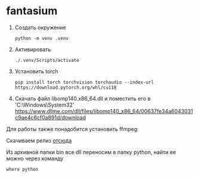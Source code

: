 # fantasium

1. Создать окружение
   ```
   python -m venv .venv
   ```
2. Активировать
   ```
   ./.venv/Scripts/activate
   ```
3. Установить torch
   ```
   pip install torch torchvision torchaudio --index-url https://download.pytorch.org/whl/cu118
   ```

4. Скачать файл libomp140.x86_64.dll и поместить его в 'C:\Windows\System32'
https://www.dllme.com/dll/files/libomp140_x86_64/00637fe34a6043031c9ae4c6cf0a891d/download

Для работы также понадобится установить ffmpeg:

Скачиваем релиз [отсюда](https://github.com/BtbN/FFmpeg-Builds/releases)

Из архивной папки bin все dll переносим в папку python, найти ее можно через команду

```
where python
```
